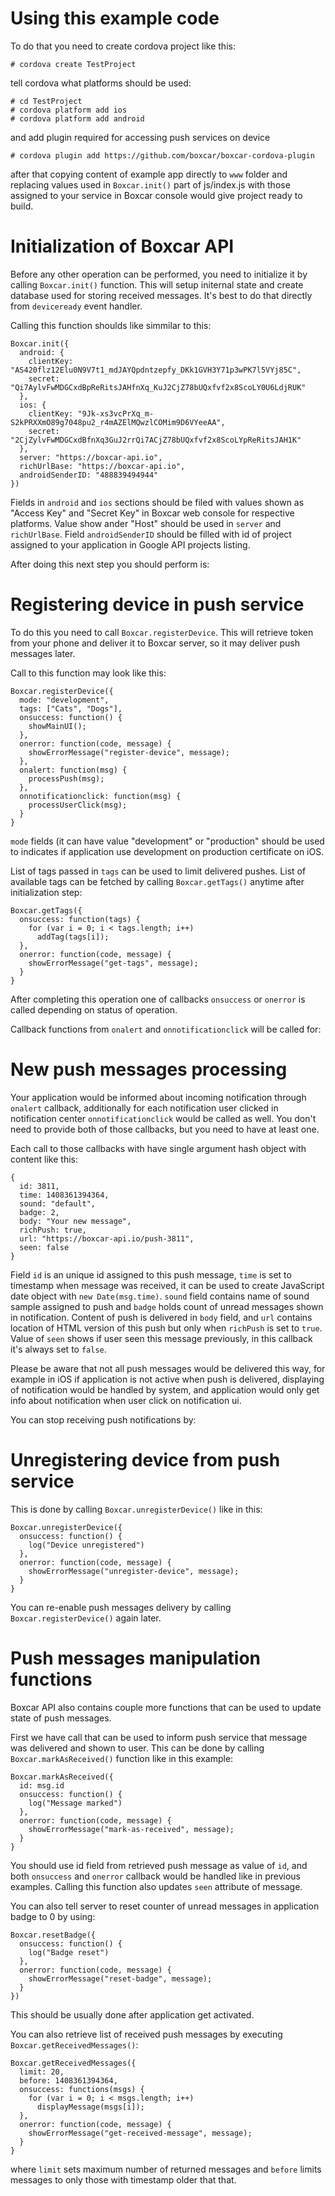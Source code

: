 # Using this example code

To do that you need to create cordova project like this:

    # cordova create TestProject

tell cordova what platforms should be used:

    # cd TestProject
    # cordova platform add ios
    # cordova platform add android

and add plugin required for accessing push services on device

    # cordova plugin add https://github.com/boxcar/boxcar-cordova-plugin

after that copying content of example app directly to `www` folder and replacing
values used in `Boxcar.init()` part of js/index.js with those assigned to your
service in Boxcar console would give project ready to build.

# Initialization of Boxcar API

Before any other operation can be performed, you need to initialize it
by calling `Boxcar.init()` function. This will setup initernal state
and create database used for storing received messages. It's best to
do that directly from `deviceready` event handler.

Calling this function shoulds like simmilar to this:

    Boxcar.init({
      android: {
        clientKey: "AS420flz12Elu0N9V7t1_mdJAYQpdntzepfy_DKk1GVH3Y71p3wPK7l5VYj85C",
        secret: "Qi7AylvFwMDGCxdBpReRitsJAHfnXq_KuJ2CjZ78bUQxfvf2x8ScoLY0U6LdjRUK"
      },
      ios: {
        clientKey: "9Jk-xs3vcPrXq_m-S2kPRXXmO89g7048pu2_r4mAZElMQwzlCOMim9D6VYeeAA",
        secret: "2CjZylvFwMDGCxdBfnXq3GuJ2rrQi7ACjZ78bUQxfvf2x8ScoLYpReRitsJAH1K"
      },
      server: "https://boxcar-api.io",
      richUrlBase: "https://boxcar-api.io",
      androidSenderID: "488839494944"
    })

Fields in `android` and `ios` sections should be filed with values shown
as "Access Key" and "Secret Key" in Boxcar web console for respective
platforms. Value show ander "Host" should be used in  `server` and
`richUrlBase`. Field `androidSenderID` should be filled with id of
project assigned to your application in Google API projects listing.

After doing this next step you should perform is:

# Registering device in push service

To do this you need to call `Boxcar.registerDevice`. This will
retrieve token from your phone and deliver it to Boxcar server, so it
may deliver push messages later.

Call to this function may look like this:

    Boxcar.registerDevice({
      mode: "development",
      tags: ["Cats", "Dogs"],
      onsuccess: function() {
        showMainUI();
      },
      onerror: function(code, message) {
        showErrorMessage("register-device", message);
      },
      onalert: function(msg) {
        processPush(msg);
      },
      onnotificationclick: function(msg) {
        processUserClick(msg);
      }
    }

`mode` fields (it can have value "development" or "production" should
be used to indicates if application use development on production
certificate on iOS.

List of tags passed in `tags` can be used to limit delivered
pushes. List of available tags can be fetched by calling
`Boxcar.getTags()` anytime after initialization step:

    Boxcar.getTags({
      onsuccess: function(tags) {
        for (var i = 0; i < tags.length; i++)
          addTag(tags[i]);
      },
      onerror: function(code, message) {
        showErrorMessage("get-tags", message);
      }
    }

After completing this operation one of callbacks `onsuccess` or
`onerror` is called depending on status of operation.

Callback functions from `onalert` and `onnotificationclick` will
be called for:

# New push messages processing

Your application would be informed about incoming notification through
`onalert` callback, additionally for each notification user clicked in
notification center `onnotificationclick` would be called as well. You
don't need to provide both of those callbacks, but you need to have at
least one.

Each call to those callbacks with have single argument hash object
with content like this:

    {
      id: 3811,
      time: 1408361394364,
      sound: "default",
      badge: 2,
      body: "Your new message",
      richPush: true,
      url: "https://boxcar-api.io/push-3811",
      seen: false
    }

Field `id` is an unique id assigned to this push message, `time` is
set to timestamp when message was received, it can be used to create
JavaScript date object with `new Date(msg.time)`. `sound` field
contains name of sound sample assigned to push and `badge` holds
count of unread messages shown in notification. Content of push is
delivered in `body` field, and `url` contains location of HTML version
of this push but only when `richPush` is set to `true`. Value of
`seen` shows if user seen this message previously, in this callback
it's always set to `false`.

Please be aware that not all push messages would be delivered this
way, for example in iOS if application is not active when push is
delivered, displaying of notification would be handled by system, and
application would only get info about notification when user click on
notification ui.

You can stop receiving push notifications by:

# Unregistering device from push service

This is done by calling `Boxcar.unregisterDevice()` like in this:

    Boxcar.unregisterDevice({
      onsuccess: function() {
        log("Device unregistered")
      },
      onerror: function(code, message) {
        showErrorMessage("unregister-device", message);
      }
    }

You can re-enable push messages delivery by calling
`Boxcar.registerDevice()` again later.

# Push messages manipulation functions

Boxcar API also contains couple more functions that can be used to
update state of push messages.

First we have call that can be used to inform push service that
message was delivered and shown to user. This can be done by calling
`Boxcar.markAsReceived()` function like in this example:

    Boxcar.markAsReceived({
      id: msg.id
      onsuccess: function() {
        log("Message marked")
      },
      onerror: function(code, message) {
        showErrorMessage("mark-as-received", message);
      }
    }

You should use id field from retrieved push message as value of `id`,
and both `onsuccess` and `onerror` callback would be handled like in
previous examples. Calling this function also updates `seen` attribute
of message.

You can also tell server to reset counter of unread messages in
application badge to 0 by using:

    Boxcar.resetBadge({
      onsuccess: function() {
        log("Badge reset")
      },
      onerror: function(code, message) {
        showErrorMessage("reset-badge", message);
      }
    })

This should be usually done after application get activated.

You can also retrieve list of received push messages by executing
`Boxcar.getReceivedMessages()`:

    Boxcar.getReceivedMessages({
      limit: 20,
      before: 1408361394364,
      onsuccess: functions(msgs) {
        for (var i = 0; i < msgs.length; i++)
          displayMessage(msgs[i]);
      },
      onerror: function(code, message) {
        showErrorMessage("get-received-message", message);
      }
    }

where `limit` sets maximum number of returned messages and `before`
limits messages to only those with timestamp older that that.
